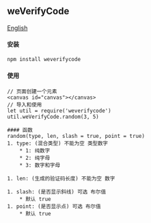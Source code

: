 ## weVerifyCode

[English](./README.md 'English')

#### 安装
```
npm install weverifycode
```

#### 使用
```
// 页面创建一个元素
<canvas id="canvas"></canvas>
// 导入和使用
let util = require('weverifycode')
util.weVerifyCode.random(3, 5)

#### 函数
random(type, len, slash = true, point = true)
1. type: (混合类型) 不能为空 类型数字
    * 1: 纯数字
    * 2: 纯字母
    * 3: 数字和字母

1. len: (生成的验证码长度) 不能为空 数字

1. slash: (是否显示斜线) 可选 布尔值
    * 默认 true
1. point: (是否显示点) 可选 布尔值
    * 默认 true